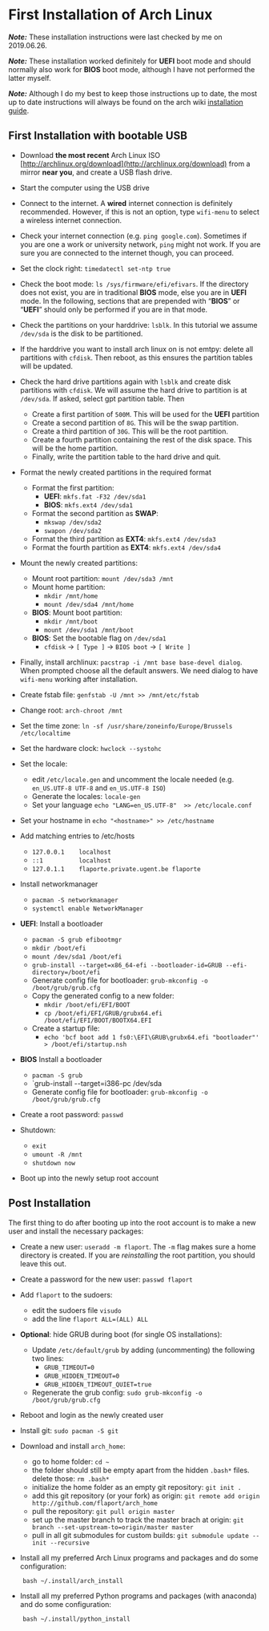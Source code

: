 # First Installation of Arch Linux

***Note:*** These installation instructions were last checked by me on 2019.06.26.

***Note:*** These installation worked definitely for **UEFI** boot mode and should normally also work for **BIOS** boot mode, although I have not performed the latter myself.

***Note:*** Although I do my best to keep those instructions up to date, the most up to date instructions will always be found on the arch wiki [installation guide](https://wiki.archlinux.org/index.php/Installation_guide).

## First Installation with bootable USB
* Download **the most recent** Arch Linux ISO [http://archlinux.org/download](http://archlinux.org/download) from a mirror **near you**, and create a USB flash drive.
* Start the computer using the USB drive
* Connect to the internet. A **wired** internet connection is definitely recommended. However, if this is not an option, type `wifi-menu` to select a wireless internet connection.
* Check your internet connection (e.g. `ping google.com`). Sometimes if you are one a work or university network, `ping` might not work. If you are sure you are connected to the internet though, you can proceed.
* Set the clock right: `timedatectl set-ntp true`
* Check the boot mode: `ls /sys/firmware/efi/efivars`. If the directory does not exist, you are in traditional **BIOS** mode, else you are in **UEFI** mode. In the following, sections that are prepended with “**BIOS**” or “**UEFI**” should only be performed if you are in that mode.
* Check the partitions on your harddrive: `lsblk`. In this tutorial we assume `/dev/sda` is the disk to be partitioned.
* If the harddrive you want to install arch linux on is not emtpy: delete all partitions with `cfdisk`. Then reboot, as this ensures the partition tables will be updated.
* Check the hard drive partitions again with `lsblk` and create disk partitions with `cfdisk`. We will assume the hard drive to partition is at `/dev/sda`. If asked, select gpt partition table. Then
    * Create a first partition of `500M`. This will be used for the **UEFI** partition
    * Create a second partition of `8G`. This will be the swap partition.
    * Create a third partition of `30G`. This will be the root partition.
    * Create a fourth partition containing the rest of the disk space. This will be the home partition.
    * Finally, write the partition table to the hard drive and quit.
* Format the newly created partitions in the required format
    * Format the first partition:
        * **UEFI**: `mkfs.fat -F32 /dev/sda1`
        * **BIOS**: `mkfs.ext4 /dev/sda1`
    * Format the second partition as **SWAP**:
        * `mkswap /dev/sda2`
        * `swapon /dev/sda2`
    * Format the third partition as **EXT4**: `mkfs.ext4 /dev/sda3`
    * Format the fourth partition as **EXT4**: `mkfs.ext4 /dev/sda4`
* Mount the newly created partitions:
    * Mount root partition: `mount /dev/sda3 /mnt`
    * Mount home partition:
        * `mkdir /mnt/home`
        * `mount /dev/sda4 /mnt/home`
    * **BIOS**: Mount boot partition:
        * `mkdir /mnt/boot`
        * `mount /dev/sda1 /mnt/boot`
    * **BIOS**: Set the bootable flag on `/dev/sda1`
        * `cfdisk` -> `[ Type ]` -> `BIOS boot` -> `[ Write ]`
* Finally, install archlinux: `pacstrap -i /mnt base base-devel dialog`. When prompted choose all the default answers. We need dialog to have `wifi-menu` working after installation.
* Create fstab file: `genfstab -U /mnt >> /mnt/etc/fstab`
* Change root: `arch-chroot /mnt`
* Set the time zone: `ln -sf /usr/share/zoneinfo/Europe/Brussels /etc/localtime`
* Set the hardware clock: `hwclock --systohc`
* Set the locale:
    * edit `/etc/locale.gen` and uncomment the locale needed (e.g. `en_US.UTF-8 UTF-8` and `en_US.UTF-8 ISO`)
    * Generate the locales: `locale-gen`
    * Set your language `echo "LANG=en_US.UTF-8"  >> /etc/locale.conf`
* Set your hostname in `echo "<hostname>" >> /etc/hostname`
* Add matching entries to /etc/hosts
    * `127.0.0.1    localhost`
    * `::1          localhost`
    * `127.0.1.1    flaporte.private.ugent.be flaporte`
* Install networkmanager
    * `pacman -S networkmanager`
    * `systemctl enable NetworkManager`
* **UEFI**: Install a bootloader
    * `pacman -S grub efibootmgr`
    * `mkdir /boot/efi`
    * `mount /dev/sda1 /boot/efi`
    * `grub-install --target=x86_64-efi --bootloader-id=GRUB --efi-directory=/boot/efi`
    * Generate config file for bootloader: `grub-mkconfig -o /boot/grub/grub.cfg`
    * Copy the generated config to a new folder:
        * `mkdir /boot/efi/EFI/BOOT`
        * `cp /boot/efi/EFI/GRUB/grubx64.efi /boot/efi/EFI/BOOT/BOOTX64.EFI`
    * Create a startup file:
        * `echo 'bcf boot add 1 fs0:\EFI\GRUB\grubx64.efi "bootloader"' > /boot/efi/startup.nsh`
* **BIOS** Install a bootloader
    * `pacman -S grub`
    * `grub-install --target=i386-pc /dev/sda
    * Generate config file for bootloader: `grub-mkconfig -o /boot/grub/grub.cfg`

* Create a root password: `passwd`
* Shutdown:
    * `exit`
    * `umount -R /mnt`
    * `shutdown now`
* Boot up into the newly setup root account

## Post Installation
The first thing to do after booting up into the root account is to make a new user and install the necessary packages:

* Create a new user: `useradd -m flaport`. The `-m` flag makes sure a home directory is created. If you are *reinstalling* the root partition, you should leave this out.
* Create a password for the new user: `passwd flaport`
* Add `flaport` to the sudoers:
    * edit the sudoers file `visudo`
    * add the line `flaport ALL=(ALL) ALL`
* **Optional**: hide GRUB during boot (for single OS installations):
    * Update `/etc/default/grub` by adding (uncommenting) the following two lines:
        * `GRUB_TIMEOUT=0`
        * `GRUB_HIDDEN_TIMEOUT=0`
        * `GRUB_HIDDEN_TIMEOUT_QUIET=true`
    * Regenerate the grub config: `sudo grub-mkconfig -o /boot/grub/grub.cfg`
* Reboot and login as the newly created user
* Install git: `sudo pacman -S git`
* Download and install `arch_home`:
    * go to home folder: `cd ~`
    * the folder should still be empty apart from the hidden `.bash*` files. delete those: `rm .bash*`
    * initialize the home folder as an empty git repository: `git init .`
    * add this git repository (or your fork) as origin: `git remote add origin http://github.com/flaport/arch_home`
    * pull the repository: `git pull origin master`
    * set up the master branch to track the master brach at origin: `git branch --set-upstream-to=origin/master master`
    * pull in all git submodules for custom builds: `git submodule update --init --recursive`

* Install all my preferred Arch Linux programs and packages and do some configuration:
```
    bash ~/.install/arch_install
```

* Install all my preferred Python programs and packages (with anaconda) and do some configuration:
```
    bash ~/.install/python_install
```
